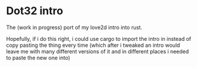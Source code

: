 # Dot32 intro

The (work in progress) port of my love2d intro into rust. 

Hopefully, if i do this right, i could use cargo to import the intro in instead of copy pasting the thing every time (which after i tweaked an intro would leave me with many different versions of it and in different places i needed to paste the new one into)